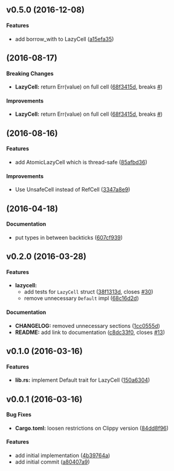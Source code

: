 <a name="v0.5.0"></a>
## v0.5.0 (2016-12-08)


#### Features

*   add borrow_with to LazyCell ([a15efa35](https://github.com/indiv0/lazycell/commit/a15efa359ea5a31a66ba57fc5b25f90c87b4b0dd))



<a name="v0.4.0"></a>
##  (2016-08-17)


#### Breaking Changes

* **LazyCell:**  return Err(value) on full cell ([68f3415d](https://github.com/indiv0/lazycell/commit/68f3415dd5d6a66ba047a133b7028ebe4f1c5070), breaks [#](https://github.com/indiv0/lazycell/issues/))

#### Improvements

* **LazyCell:**  return Err(value) on full cell ([68f3415d](https://github.com/indiv0/lazycell/commit/68f3415dd5d6a66ba047a133b7028ebe4f1c5070), breaks [#](https://github.com/indiv0/lazycell/issues/))



<a name="v0.3.0"></a>
##  (2016-08-16)


#### Features

*   add AtomicLazyCell which is thread-safe ([85afbd36](https://github.com/indiv0/lazycell/commit/85afbd36d8a148e14cc53654b39ddb523980124d))

#### Improvements

*   Use UnsafeCell instead of RefCell ([3347a8e9](https://github.com/indiv0/lazycell/commit/3347a8e97d2215a47e25c1e2fc953e8052ad8eb6))



<a name="v0.2.1"></a>
##  (2016-04-18)


#### Documentation

*   put types in between backticks ([607cf939](https://github.com/indiv0/lazycell/commit/607cf939b05e35001ba3070ec7a0b17b064e7be1))



<a name="v0.2.0"></a>
## v0.2.0 (2016-03-28)


#### Features

* **lazycell:**
  *  add tests for `LazyCell` struct ([38f1313d](https://github.com/indiv0/lazycell/commit/38f1313d98542ca8c98b424edfa9ba9c3975f99e), closes [#30](https://github.com/indiv0/lazycell/issues/30))
  *  remove unnecessary `Default` impl ([68c16d2d](https://github.com/indiv0/lazycell/commit/68c16d2df4e9d13d5298162c06edf918246fd758))

#### Documentation

* **CHANGELOG:**  removed unnecessary sections ([1cc0555d](https://github.com/indiv0/lazycell/commit/1cc0555d875898a01b0832ff967aed6b40e720eb))
* **README:**  add link to documentation ([c8dc33f0](https://github.com/indiv0/lazycell/commit/c8dc33f01f2c0dc187f59ee53a2b73081053012b), closes [#13](https://github.com/indiv0/lazycell/issues/13))



<a name="v0.1.0"></a>
## v0.1.0 (2016-03-16)


#### Features

* **lib.rs:**  implement Default trait for LazyCell ([150a6304](https://github.com/indiv0/LazyCell/commit/150a6304a230ee1de8424e49c447ec1b2d6578ce))



<a name="v0.0.1"></a>
## v0.0.1 (2016-03-16)


#### Bug Fixes

* **Cargo.toml:**  loosen restrictions on Clippy version ([84dd8f96](https://github.com/indiv0/LazyCell/commit/84dd8f960000294f9dad47d776a41b98ed812981))

#### Features

*   add initial implementation ([4b39764a](https://github.com/indiv0/LazyCell/commit/4b39764a575bcb701dbd8047b966f72720fd18a4))
*   add initial commit ([a80407a9](https://github.com/indiv0/LazyCell/commit/a80407a907ef7c9401f120104663172f6965521a))



